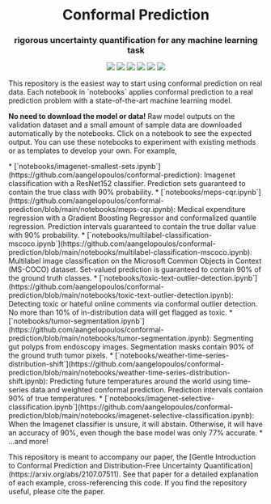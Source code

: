 <h1 align="center" style="margin-bottom:0px; border-bottom:0px; padding-bottom:0px">Conformal Prediction</h1>
<h3 align="center" style="margin-bottom:0px; border-bottom:0px; padding-bottom:0px">rigorous uncertainty quantification for any machine learning task</h1>

<p align="center">
    <a style="text-decoration:none !important;" href="https://arxiv.org/abs/2107.07511" alt="arXiv"> <img src="https://img.shields.io/badge/paper-arXiv-red" /> </a>
    <a style="text-decoration:none !important;" href="https://people.eecs.berkeley.edu/%7Eangelopoulos/blog/gentle-intro" alt="website"> <img src="https://img.shields.io/badge/website-Berkeley-yellow" /> </a>
    <a style="text-decoration:none !important;" href="https://docs.conda.io/en/latest/miniconda.html" alt="package management"> <img src="https://img.shields.io/badge/conda-env-green" /> </a>
    <a style="text-decoration:none !important;" href="https://opensource.org/licenses/MIT" alt="License"> <img src="https://img.shields.io/badge/license-MIT-blue.svg" /> </a>
    <a style="text-decoration:none !important;" href="https://arxiv.org/abs/2107.07511" alt="arXiv"> <img src="https://img.shields.io/youtube/views/nql000Lu_iE?style=social" /> </a>
    <a style="text-decoration:none !important;" href="https://twitter.com/ml_angelopoulos?ref_src=twsrc%5Etfw" alt="package management"> <img src="https://img.shields.io/twitter/follow/ml_angelopoulos?style=social" /> </a>
</p>

<p>
This repository is the easiest way to start using conformal prediction on real data.
Each notebook in `notebooks` applies conformal prediction to a real prediction problem with a state-of-the-art machine learning model.
</p>

<p>
<b>No need to download the model or data!</b> Raw model outputs on the validation dataset and a small amount of sample data are downloaded automatically by the notebooks. Click on a notebook to see the expected output. You can use these notebooks to experiment with existing methods or as templates to develop your own.
For example,
</p>
* [`notebooks/imagenet-smallest-sets.ipynb`](https://github.com/aangelopoulos/conformal-prediction): Imagenet classification with a ResNet152 classifier. Prediction sets guaranteed to contain the true class with 90% probability.
* [`notebooks/meps-cqr.ipynb`](https://github.com/aangelopoulos/conformal-prediction/blob/main/notebooks/meps-cqr.ipynb): Medical expenditure regression with a Gradient Boosting Regressor and conformalized quantile regression. Prediction intervals guaranteed to contain the true dollar value with 90% probability.
* [`notebooks/multilabel-classification-mscoco.ipynb`](https://github.com/aangelopoulos/conformal-prediction/blob/main/notebooks/multilabel-classification-mscoco.ipynb): Multilabel image classification on the Microsoft Common Objects in Context (MS-COCO) dataset. Set-valued prediction is guaranteed to contain 90% of the ground truth classes.
* [`notebooks/toxic-text-outlier-detection.ipynb`](https://github.com/aangelopoulos/conformal-prediction/blob/main/notebooks/toxic-text-outlier-detection.ipynb): Detecting toxic or hateful online comments via conformal outlier detection. No more than 10% of in-distribution data will get flagged as toxic.
* [`notebooks/tumor-segmentation.ipynb`](https://github.com/aangelopoulos/conformal-prediction/blob/main/notebooks/tumor-segmentation.ipynb): Segmenting gut polyps from endoscopy images. Segmentation masks contain 90% of the ground truth tumor pixels.
* [`notebooks/weather-time-series-distribution-shift`](https://github.com/aangelopoulos/conformal-prediction/blob/main/notebooks/weather-time-series-distribution-shift.ipynb): Predicting future temperatures around the world using time-series data and weighted conformal prediction. Prediction intervals contaion 90% of true temperatures.
* [`notebooks/imagenet-selective-classification.ipynb`](https://github.com/aangelopoulos/conformal-prediction/blob/main/notebooks/imagenet-selective-classification.ipynb): When the Imagenet classifier is unsure, it will abstain. Otherwise, it will have an accuracy of 90%, even though the base model was only 77% accurate.
* ...and more!

<p>
This repository is meant to accompany our paper, the [Gentle Introduction to Conformal Prediction and Distribution-Free Uncertainty Quantification](https://arxiv.org/abs/2107.07511).
See that paper for a detailed explanation of each example, cross-referencing this code.
If you find the repository useful, please cite the paper.
</p>

